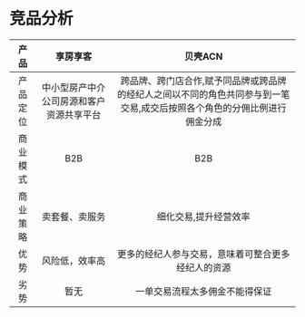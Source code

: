 # 竞品分析

| 产品 | 享房享客 | 贝壳ACN |
| :-: | :-: | :-: |
| 产品定位 | 中小型房产中介公司房源和客户资源共享平台 | 跨品牌、跨门店合作,赋予同品牌或跨品牌的经纪人之间以不同的角色共同参与到一笔交易,成交后按照各个角色的分佣比例进行佣金分成 |
| 商业模式 | B2B | B2B |
| 商业策略 | 卖套餐、卖服务 | 细化交易,提升经营效率 |
| 优势 | 风险低，效率高 | 更多的经纪人参与交易，意味着可整合更多经纪人的资源 |
| 劣势 | 暂无 | 一单交易流程太多佣金不能得保证 |
